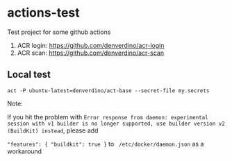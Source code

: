 # actions-test

Test project for some github actions

1. ACR login: https://github.com/denverdino/acr-login
2. ACR scan: https://github.com/denverdino/acr-scan


## Local test

```
act -P ubuntu-latest=denverdino/act-base --secret-file my.secrets
```

Note:

If you hit the problem with ```Error response from daemon: experimental session with v1 builder is no longer supported, use builder version v2 (BuildKit) instead```, please add 

```"features": { "buildkit": true }``` to ``` /etc/docker/daemon.json```  as a workaround

